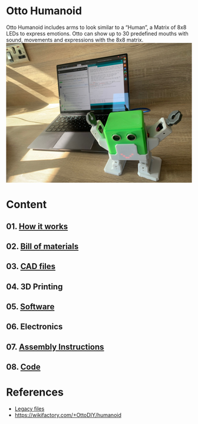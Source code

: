 # Otto Humanoid
Otto Humanoid includes arms to look similar to a “Human”, a Matrix of 8x8 LEDs to express emotions. 
Otto can show up to 30 predefined mouths with sound, movements and expressions with the 8x8 matrix.
![fig](07-assembly-instructions/first-time-constructions/IMG_7001.jpg)

# Content
## 01. [How it works](01-how-it-works/)
## 02. [Bill of materials](02-bill-of-materials/)
## 03. [CAD files](03-cad-files)
## 04. 3D Printing
## 05. [Software](05-software/)
## 06. Electronics
## 07. [Assembly Instructions](07-assembly-instructions/)
## 08. [Code](08-block-examples/README.md)

# References 
* [Legacy files](legacy/)
* https://wikifactory.com/+OttoDIY/humanoid
